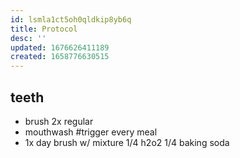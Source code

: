 ```yaml
---
id: lsmla1ct5oh0qldkip8yb6q
title: Protocol
desc: ''
updated: 1676626411189
created: 1658776630515
---
```

## teeth

- brush 2x regular
- mouthwash #trigger every meal
- 1x day brush w/ mixture 1/4 h2o2 1/4 baking soda

